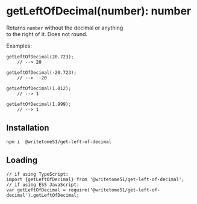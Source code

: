 # getLeftOfDecimal(number): number

Returns `number` without the decimal or anything   
to the right of it.  Does not round.

Examples:
```
getLeftOfDecimal(20.723); 
    // --> 20

getLeftOfDecimal(-20.723);
    // -->  -20

getLeftOfDecimal(1.012); 
    // --> 1

getLeftOfDecimal(1.999);
    // --> 1
```

## Installation
`npm i  @writetome51/get-left-of-decimal`

## Loading
```
// if using TypeScript:
import {getLeftOfDecimal} from '@writetome51/get-left-of-decimal'; 
// if using ES5 JavaScript:
var getLeftOfDecimal = require('@writetome51/get-left-of-decimal').getLeftOfDecimal;
```
